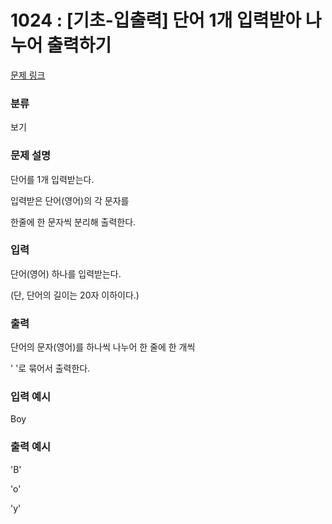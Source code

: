 # 1024 : [기초-입출력] 단어 1개 입력받아 나누어 출력하기

[문제 링크](https://codeup.kr/problem.php?id=1024)

### 분류

보기

### 문제 설명

<p>단어를 1개 입력받는다.</p>
<p>입력받은 단어(영어)의 각 문자를</p>
<p>한줄에 한 문자씩 분리해 출력한다.</p>

### 입력

<p>단어(영어) 하나를 입력받는다.</p>
<p>(단, 단어의 길이는 20자 이하이다.)</p>

### 출력

<p>단어의 문자(영어)를 하나씩 나누어 한 줄에 한 개씩</p>
<p>' '로 묶어서 출력한다.</p>

### 입력 예시

<p>Boy</p>

### 출력 예시

<p>'B'</p>
<p>'o'</p>
<p>'y'</p>

